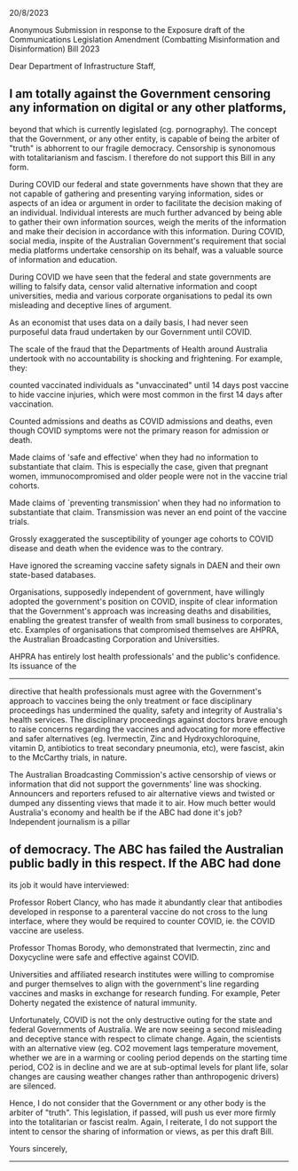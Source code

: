 20/8/2023

Anonymous Submission in response to the Exposure draft of the Communications Legislation
Amendment (Combatting Misinformation and Disinformation) Bill 2023

Dear Department of Infrastructure Staff,

## I am totally against the Government censoring any information on digital or any other platforms,
beyond that which is currently legislated (cg. pornography). The concept that the Government, or
any other entity, is capable of being the arbiter of "truth" is abhorrent to our fragile democracy.
Censorship is synonomous with totalitarianism and fascism. I therefore do not support this Bill in
any form.

During COVID our federal and state governments have shown that they are not capable of
gathering and presenting varying information, sides or aspects of an idea or argument in order to
facilitate the decision making of an individual. Individual interests are much further advanced by
being able to gather their own information sources, weigh the merits of the information and make
their decision in accordance with this information. During COVID, social media, inspite of the
Australian Government's requirement that social media platforms undertake censorship on its
behalf, was a valuable source of information and education.

During COVID we have seen that the federal and state governments are willing to falsify data,
censor valid alternative information and coopt universities, media and various corporate
organisations to pedal its own misleading and deceptive lines of argument.

As an economist that uses data on a daily basis, I had never seen purposeful data fraud undertaken
by our Government until COVID.

The scale of the fraud that the Departments of Health around Australia undertook with no
accountability is shocking and frightening. For example, they:

counted vaccinated individuals as "unvaccinated" until 14 days post vaccine to hide vaccine
injuries, which were most common in the first 14 days after vaccination.

Counted admissions and deaths as COVID admissions and deaths, even though COVID
symptoms were not the primary reason for admission or death.

Made claims of 'safe and effective' when they had no information to substantiate that claim.
This is especially the case, given that pregnant women, immunocompromised and older
people were not in the vaccine trial cohorts.

Made claims of `preventing transmission' when they had no information to substantiate that
claim. Transmission was never an end point of the vaccine trials.

Grossly exaggerated the susceptibility of younger age cohorts to COVID disease and death
when the evidence was to the contrary.

Have ignored the screaming vaccine safety signals in DAEN and their own state-based
databases.

Organisations, supposedly independent of government, have willingly adopted the government's
position on COVID, inspite of clear information that the Government's approach was increasing
deaths and disabilities, enabling the greatest transfer of wealth from small business to corporates,
etc. Examples of organisations that compromised themselves are AHPRA, the Australian
Broadcasting Corporation and Universities.

AHPRA has entirely lost health professionals' and the public's confidence. Its issuance of the


-----

directive that health professionals must agree with the Government's approach to vaccines being the
only treatment or face disciplinary proceedings has undermined the quality, safety and integrity of
Australia's health services. The disciplinary proceedings against doctors brave enough to raise
concerns regarding the vaccines and advocating for more effective and safer alternatives (eg.
Ivermectin, Zinc and Hydroxychloroquine, vitamin D, antibiotics to treat secondary pneumonia,
etc), were fascist, akin to the McCarthy trials, in nature.

The Australian Broadcasting Commission's active censorship of views or information that did not
support the governments' line was shocking. Announcers and reporters refused to air alternative
views and twisted or dumped any dissenting views that made it to air. How much better would
Australia's economy and health be if the ABC had done it's job? Independent journalism is a pillar
## of democracy. The ABC has failed the Australian public badly in this respect. If the ABC had done
its job it would have interviewed:

Professor Robert Clancy, who has made it abundantly clear that antibodies developed in
response to a parenteral vaccine do not cross to the lung interface, where they would be
required to counter COVID, ie. the COVID vaccine are useless.

Professor Thomas Borody, who demonstrated that Ivermectin, zinc and Doxycycline were
safe and effective against COVID.

Universities and affiliated research institutes were willing to compromise and purger themselves to
align with the government's line regarding vaccines and masks in exchange for research funding.
For example, Peter Doherty negated the existence of natural immunity.

Unfortunately, COVID is not the only destructive outing for the state and federal Governments of
Australia. We are now seeing a second misleading and deceptive stance with respect to climate
change. Again, the scientists with an alternative view (eg. CO2 movement lags temperature
movement, whether we are in a warming or cooling period depends on the starting time period,
CO2 is in decline and we are at sub-optimal levels for plant life, solar changes are causing weather
changes rather than anthropogenic drivers) are silenced.

Hence, I do not consider that the Government or any other body is the arbiter of "truth". This
legislation, if passed, will push us ever more firmly into the totalitarian or fascist realm. Again, l
reiterate, I do not support the intent to censor the sharing of information or views, as per this draft
Bill.

Yours sincerely,


-----

